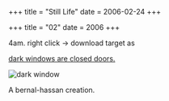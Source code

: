 +++
title = "Still Life"
date = 2006-02-24
+++

+++
title = "02"
date = 2006
+++

4am. right click -> download target as

[dark windows are closed doors.][1] 

<img decoding="async" src="https://i0.wp.com/img.photobucket.com/albums/v48/revolut/colorphoto003sm.jpg" alt="dark window" data-recalc-dims="1" /> 

A bernal-hassan creation.

 [1]: http://nw01.american.edu/~zh1873a/dark%20door.mp3 "dark windows are closed doors"